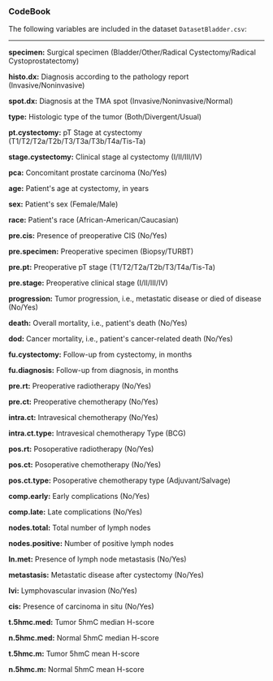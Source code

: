 ### CodeBook
The following variables are included in the dataset `DatasetBladder.csv`:

***

**specimen:** Surgical specimen (Bladder/Other/Radical Cystectomy/Radical Cystoprostatectomy)

**histo.dx:** Diagnosis according to the pathology report (Invasive/Noninvasive)

**spot.dx:** Diagnosis at the TMA spot (Invasive/Noninvasive/Normal)

**type:** Histologic type of the tumor (Both/Divergent/Usual)

**pt.cystectomy:** pT Stage at cystectomy (T1/T2/T2a/T2b/T3/T3a/T3b/T4a/Tis-Ta)

**stage.cystectomy:** Clinical stage al cystectomy (I/II/III/IV)

**pca:** Concomitant prostate carcinoma (No/Yes)

**age:** Patient's age at cystectomy, in years

**sex:** Patient's sex (Female/Male)

**race:** Patient's race (African-American/Caucasian)

**pre.cis:** Presence of preoperative CIS (No/Yes)

**pre.specimen:** Preoperative specimen (Biopsy/TURBT)

**pre.pt:** Preoperative pT stage (T1/T2/T2a/T2b/T3/T4a/Tis-Ta)

**pre.stage:** Preoperative clinical stage (I/II/III/IV)

**progression:** Tumor progression, i.e., metastatic disease or died of disease (No/Yes)

**death:** Overall mortality, i.e., patient's death (No/Yes)

**dod:** Cancer mortality, i.e., patient's cancer-related death (No/Yes)

**fu.cystectomy:** Follow-up from cystectomy, in months

**fu.diagnosis:** Follow-up from diagnosis, in months

**pre.rt:** Preoperative radiotherapy (No/Yes)

**pre.ct:** Preoperative chemotherapy (No/Yes)

**intra.ct:** Intravesical chemotherapy (No/Yes)

**intra.ct.type:** Intravesical chemotherapy Type (BCG)

**pos.rt:** Posoperative radiotherapy (No/Yes)

**pos.ct:** Posoperative chemotherapy (No/Yes)

**pos.ct.type:** Posoperative chemotherapy type (Adjuvant/Salvage)

**comp.early:** Early complications (No/Yes)

**comp.late:** Late complications (No/Yes)

**nodes.total:** Total number of lymph nodes

**nodes.positive:** Number of positive lymph nodes

**ln.met:** Presence of lymph node metastasis (No/Yes)

**metastasis:** Metastatic disease after cystectomy (No/Yes)

**lvi:** Lymphovascular invasion (No/Yes)

**cis:** Presence of carcinoma in situ (No/Yes)

**t.5hmc.med:**	Tumor 5hmC median H-score

**n.5hmc.med:**	Normal 5hmC median H-score

**t.5hmc.m:** Tumor 5hmC mean H-score

**n.5hmc.m:** Normal 5hmC mean H-score